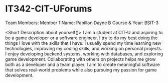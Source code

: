 # IT342-CIT-UForums

Team Members:
 Member 1
 Name: Pabillon Dayne B 
 Course & Year: BSIT-3
 
<Short Description about yourself()>
  I am a student at CIT-U and aspiring to be a game developer or a software engineer. 
  I try to do my best doing the things I love with the skills that I have.
  I usually spend my time learning new technologies, improving my coding skills, and working on personal projects.
  I enjoy developing backend systems, working with databases, and exploring game development.
  Collaborating with others on projects helps me grow both as a developer and a team player.
  I aim to create meaningful software that solves real-world problems while also pursuing my passion for game development.
